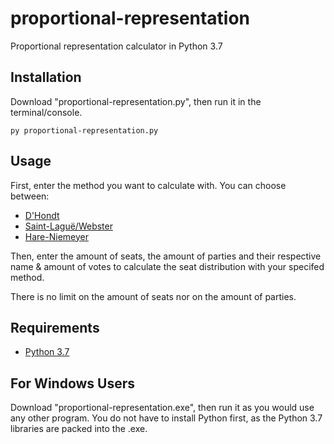 # proportional-representation
Proportional representation calculator in Python 3.7

## Installation
Download "proportional-representation.py", then run it in the terminal/console.

```
py proportional-representation.py
```

## Usage
First, enter the method you want to calculate with. You can choose between:
* [D'Hondt](https://en.wikipedia.org/wiki/D%27Hondt_method)
* [Saint-Laguë/Webster](https://en.wikipedia.org/wiki/Webster/Sainte-Lagu%C3%AB_method)
* [Hare-Niemeyer](https://en.wikipedia.org/wiki/Largest_remainder_method)

Then, enter the amount of seats, the amount of parties and their respective name & amount of votes to calculate the seat distribution with your specifed method.

There is no limit on the amount of seats nor on the amount of parties.


## Requirements
* [Python 3.7](https://www.python.org/downloads/)

## For Windows Users
Download "proportional-representation.exe", then run it as you would use any other program.
You do not have to install Python first, as the Python 3.7 libraries are packed into the .exe.
